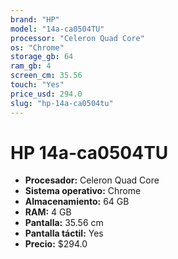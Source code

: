 ```yaml
---
brand: "HP"
model: "14a-ca0504TU"
processor: "Celeron Quad Core"
os: "Chrome"
storage_gb: 64
ram_gb: 4
screen_cm: 35.56
touch: "Yes"
price_usd: 294.0
slug: "hp-14a-ca0504tu"
---
```


# HP 14a-ca0504TU

- **Procesador:** Celeron Quad Core
- **Sistema operativo:** Chrome
- **Almacenamiento:** 64 GB
- **RAM:** 4 GB
- **Pantalla:** 35.56 cm
- **Pantalla táctil:** Yes
- **Precio:** $294.0
